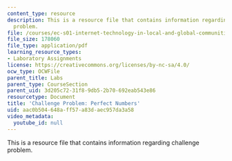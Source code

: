 ```yaml
---
content_type: resource
description: This is a resource file that contains information regarding challenge
  problem.
file: /courses/ec-s01-internet-technology-in-local-and-global-communities-spring-2005-summer-2005/aac0b504648aff57a83daec957da3a58_MITEC_S01S05_perf_numb.pdf
file_size: 178060
file_type: application/pdf
learning_resource_types:
- Laboratory Assignments
license: https://creativecommons.org/licenses/by-nc-sa/4.0/
ocw_type: OCWFile
parent_title: Labs
parent_type: CourseSection
parent_uid: 3d205c72-31f8-9db5-2b70-692eab543e86
resourcetype: Document
title: 'Challenge Problem: Perfect Numbers'
uid: aac0b504-648a-ff57-a83d-aec957da3a58
video_metadata:
  youtube_id: null
---
```

This is a resource file that contains information regarding challenge problem.